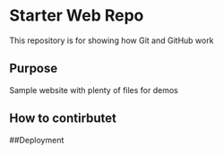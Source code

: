 # Starter Web Repo

This repository is for showing how Git and GitHub work

## Purpose

Sample website with plenty of files for demos


## How to contirbutet


##Deployment
